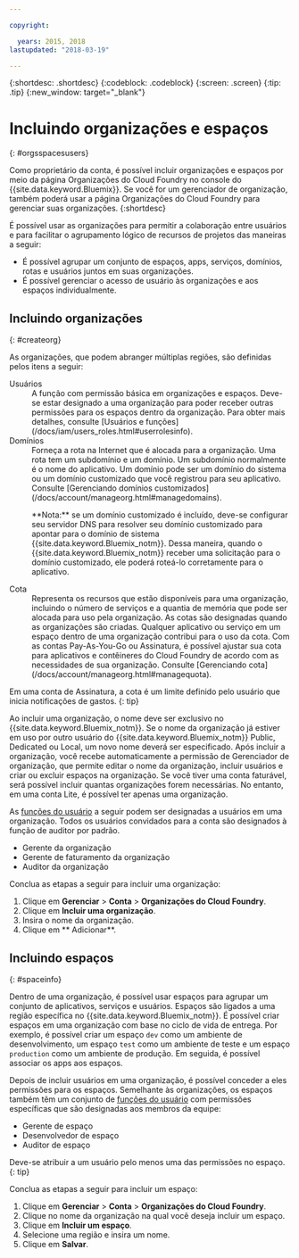 ```yaml
---

copyright:

  years: 2015, 2018
lastupdated: "2018-03-19"

---
```


{:shortdesc: .shortdesc}
{:codeblock: .codeblock}
{:screen: .screen}
{:tip: .tip}
{:new_window: target="_blank"}

# Incluindo organizações e espaços
{: #orgsspacesusers}

Como proprietário da conta, é possível incluir organizações e espaços por meio da página Organizações do
Cloud Foundry no console do {{site.data.keyword.Bluemix}}. Se você for um gerenciador de organização,
também poderá usar a página Organizações do Cloud Foundry para gerenciar suas organizações.
{:shortdesc}

É possível usar as organizações para permitir a colaboração entre usuários e para facilitar o agrupamento
lógico de recursos de projetos das maneiras a seguir:

   * É possível agrupar um conjunto de espaços, apps, serviços, domínios, rotas e usuários juntos em
suas organizações. 
   * É possível gerenciar o acesso de usuário às organizações e aos espaços individualmente. 

## Incluindo organizações
{: #createorg}

As organizações, que podem abranger múltiplas regiões, são definidas pelos itens a seguir:

<dl>
<dt>Usuários</dt>
<dd>A função com permissão básica em organizações e espaços. Deve-se estar designado a uma
organização para poder receber outras permissões para os espaços dentro da organização. Para obter mais
detalhes, consulte [Usuários e funções](/docs/iam/users_roles.html#userrolesinfo).</dd>
<dt>Domínios</dt>
<dd>Forneça a rota na Internet que é alocada para a organização. Uma rota tem um subdomínio e um domínio. Um subdomínio normalmente é o nome do aplicativo. 
Um domínio pode ser um domínio do sistema ou um domínio customizado que você registrou para seu aplicativo. Consulte [Gerenciando domínios customizados](/docs/account/manageorg.html#managedomains).<br/>
<p>**Nota:** se um domínio customizado é incluído, deve-se configurar seu servidor DNS para resolver seu domínio customizado para apontar para o domínio de sistema {{site.data.keyword.Bluemix_notm}}. Dessa
maneira, quando o
{{site.data.keyword.Bluemix_notm}}
receber uma solicitação para o domínio customizado, ele poderá roteá-lo corretamente
para o aplicativo.</p></dd>
<dt>Cota</dt>
<dd>Representa os recursos que estão disponíveis para uma organização, incluindo o número de serviços e a
quantia de memória que pode ser alocada para uso pela organização. As cotas são designadas quando as
organizações são criadas. Qualquer aplicativo ou serviço em um espaço dentro de uma organização contribui para
o uso da cota. Com as contas Pay-As-You-Go ou Assinatura, é possível ajustar sua cota para aplicativos e
contêineres do Cloud Foundry de acordo com as necessidades de sua organização. Consulte [Gerenciando cota](/docs/account/manageorg.html#managequota).</dd>
</dl>

Em uma conta de Assinatura, a cota é um limite definido pelo usuário que inicia notificações de gastos.
{: tip}

Ao incluir uma organização, o nome deve ser exclusivo no
{{site.data.keyword.Bluemix_notm}}. Se o nome da organização já estiver em uso por outro
usuário do {{site.data.keyword.Bluemix_notm}} Public, Dedicated ou Local, um novo nome deverá
ser especificado. Após incluir a organização, você recebe automaticamente a permissão de Gerenciador
de organização, que permite editar o nome da organização, incluir usuários e criar ou excluir espaços na
organização. Se você tiver uma conta faturável, será possível incluir quantas organizações forem necessárias. 
No entanto, em uma conta Lite, é possível ter apenas uma organização. 

As [funções do usuário](/docs/iam/users_roles.html#userrolesinfo) a seguir podem ser
designadas a usuários em uma organização. Todos os usuários convidados para a conta são designados à função de
auditor por padrão.

   * Gerente da organização
   * Gerente de faturamento da organização
   * Auditor da organização

Conclua as etapas a seguir para incluir uma organização:

1. Clique em **Gerenciar** &gt; **Conta** &gt; **Organizações do Cloud Foundry**.
2. Clique em **Incluir uma organização**.
3. Insira o nome da organização. 
4. Clique em ** Adicionar**.

<!-- Add info on Manage infrastructure option under a space -->

## Incluindo espaços
{: #spaceinfo}

Dentro de uma organização, é possível usar espaços para
agrupar um conjunto de aplicativos, serviços e usuários. Espaços são ligados a uma região específica no
{{site.data.keyword.Bluemix_notm}}. É possível criar espaços em uma organização com base no ciclo de
vida de entrega. Por exemplo, é possível criar um espaço `dev` como um ambiente de
desenvolvimento, um espaço `test` como um ambiente de teste e um
espaço `production` como um ambiente de produção. Em seguida, é possível associar os apps aos espaços.

Depois de incluir usuários em uma organização, é possível conceder a eles permissões para os espaços. 
Semelhante às organizações, os espaços também têm um conjunto de
[funções do usuário](/docs/iam/users_roles.html#userrolesinfo) com permissões específicas que
são designadas aos membros da equipe:

  * Gerente de espaço
  * Desenvolvedor de espaço
  * Auditor de espaço

Deve-se atribuir a um usuário pelo menos uma das permissões no espaço.
{: tip}

Conclua as etapas a seguir para incluir um espaço:

1. Clique em **Gerenciar** &gt; **Conta** &gt; **Organizações do Cloud Foundry**.
2. Clique no nome da organização na qual você deseja incluir um espaço.
4. Clique em **Incluir um espaço**.
5. Selecione uma região e insira um nome.
6. Clique em **Salvar**.

